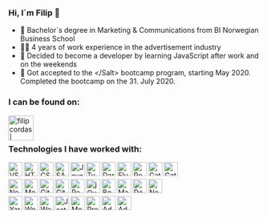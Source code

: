 ### Hi, I´m Filip 👋

- 📖 Bachelor´s degree in Marketing & Communications from BI Norwegian Business School 
- 👨‍💻 4 years of work experience in the advertisement industry
- 🤔 Decided to become a developer by learning JavaScript after work and on the weekends
- 🧂 Got accepted to the <\/Salt> bootcamp program, starting May 2020. Completed the bootcamp on the 31. July 2020.

### I can be found on:

<a href="https://www.linkedin.com/in/filipcordas/"><img align="left" align="left" title="filipcordas | LinkedIn" width="50px" src="https://cdn.jsdelivr.net/npm/simple-icons@v3/icons/linkedin.svg" /></a>
<br />
<br />

### Technologies I have worked with:
<div>
<img align="left" title="VS Code" height="28px" width="28px" src="https://cdn.jsdelivr.net/npm/simple-icons@v3/icons/visualstudiocode.svg" />
<img align="left" title="HTML5" height="28px" width="28px" src="https://cdn.jsdelivr.net/npm/simple-icons@v3/icons/html5.svg" />
<img align="left" title="CSS3" height="28px" width="28px" src="https://cdn.jsdelivr.net/npm/simple-icons@v3/icons/css3.svg" />
<img align="left" title="SASS" height="28px" width="28px" src="https://cdn.jsdelivr.net/npm/simple-icons@v3/icons/sass.svg" />
<img align="left" title="Javascript" height="28px" width="28px" src="https://cdn.jsdelivr.net/npm/simple-icons@v3/icons/javascript.svg" />
<img align="left" title="TypeScript" height="28px" width="28px" src="https://cdn.jsdelivr.net/npm/simple-icons@v3/icons/typescript.svg" />
<img align="left" title="Dart" height="28px" width="28px" src="https://cdn.jsdelivr.net/npm/simple-icons@v3/icons/dart.svg" />
<img align="left" title="Flutter" height="28px" width="28px" src="https://cdn.jsdelivr.net/npm/simple-icons@v3/icons/flutter.svg" />
<img align="left" title="React" height="28px" width="28px" src="https://cdn.jsdelivr.net/npm/simple-icons@v3/icons/react.svg" />
<img align="left" title="Gatsby" height="28px" width="28px" src="https://cdn.jsdelivr.net/npm/simple-icons@v3/icons/gatsby.svg" />
<img align="left" title="Gatsby" height="28px" width="28px" src="https://cdn.jsdelivr.net/npm/simple-icons@v3/icons/vue-dot-js.svg" />
<br></br>
<img align="left" title="Node JS" height="28px" width="28px" src="https://cdn.jsdelivr.net/npm/simple-icons@v3/icons/node-dot-js.svg" />
<img align="left" title="MongoDB" height="28px" width="28px" src="https://cdn.jsdelivr.net/npm/simple-icons@v3/icons/mongodb.svg" />
<img align="left" title="Git" height="28px" width="28px" src="https://cdn.jsdelivr.net/npm/simple-icons@v3/icons/git.svg" />
<img align="left" title="GitHub" height="28px" width="28px" src="https://cdn.jsdelivr.net/npm/simple-icons@v3/icons/github.svg" />
<img align="left" title="Redux" height="28px" width="28px" src="https://cdn.jsdelivr.net/npm/simple-icons@v3/icons/redux.svg" />
<img align="left" title="jQuery" height="28px" width="28px" src="https://cdn.jsdelivr.net/npm/simple-icons@v3/icons/jquery.svg" />
<img align="left" title="Bootstrap" height="28px" width="28px" src="https://cdn.jsdelivr.net/npm/simple-icons@v3/icons/bootstrap.svg" />
<img align="left" title="Material UI" height="28px" width="28px" src="https://cdn.jsdelivr.net/npm/simple-icons@v3/icons/material-ui.svg" />
<img align="left" title="Docker" height="28px" width="28px" src="https://cdn.jsdelivr.net/npm/simple-icons@v3/icons/docker.svg" />
<img align="left" title="Next" height="28px" width="28px" src="https://cdn.jsdelivr.net/npm/simple-icons@v3/icons/next-dot-js.svg" />
<br></br>
<img align="left" title="Yarn" height="28px" width="28px" src="https://cdn.jsdelivr.net/npm/simple-icons@v3/icons/yarn.svg" />
<img align="left" title="Wordpress" height="28px" width="28px" src="https://cdn.jsdelivr.net/npm/simple-icons@v3/icons/wordpress.svg" />
<img align="left" title="Webpack" height="28px" width="28px" src="https://cdn.jsdelivr.net/npm/simple-icons@v3/icons/webpack.svg" />
<img color="#000000" align="left" title="Jest" height="28px" width="28px" src="https://cdn.jsdelivr.net/npm/simple-icons@v3/icons/jest.svg" />
<img align="left" title="Mocha" height="28px" width="28px" src="https://cdn.jsdelivr.net/npm/simple-icons@v3/icons/mocha.svg" />
<img align="left" title="Prettier" height="28px" width="28px" src="https://cdn.jsdelivr.net/npm/simple-icons@v3/icons/prettier.svg" />
<img align="left" title="Adobe Photoshop" height="28px" width="28px" src="https://cdn.jsdelivr.net/npm/simple-icons@v3/icons/adobephotoshop.svg" />
<img align="left" title="Adobe Premiere Pro" height="28px" width="28px" src="https://cdn.jsdelivr.net/npm/simple-icons@v3/icons/adobepremierepro.svg" />
</div>
